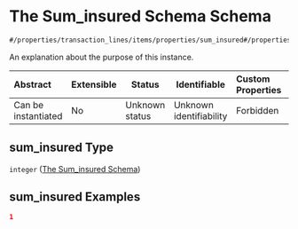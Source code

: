 # The Sum_insured Schema Schema

```txt
#/properties/transaction_lines/items/properties/sum_insured#/properties/transaction_lines/items/properties/sum_insured
```

An explanation about the purpose of this instance.


| Abstract            | Extensible | Status         | Identifiable            | Custom Properties | Additional Properties | Access Restrictions | Defined In                                                                                       |
| :------------------ | ---------- | -------------- | ----------------------- | :---------------- | --------------------- | ------------------- | ------------------------------------------------------------------------------------------------ |
| Can be instantiated | No         | Unknown status | Unknown identifiability | Forbidden         | Allowed               | none                | [policy_transaction.schema.json\*](../out/policy_transaction.schema.json "open original schema") |

## sum_insured Type

`integer` ([The Sum_insured Schema](policy_transaction-properties-the-transaction_lines-schema-the-transaction-lines-schema-properties-the-sum_insured-schema.md))

## sum_insured Examples

```json
1
```
